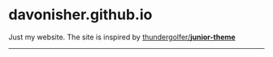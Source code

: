 # davonisher.github.io

Just my website. The site is inspired by [thundergolfer/**junior-theme**](https://github.com/thundergolfer/junior-theme)

----


